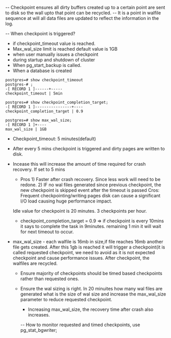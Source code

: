 -- Checkpoint ensures all dirty buffers created up to a certain point are sent to disk so the wall
   upto that point can be recycled.
-- It is a point in walfile sequence at will all data files are updated to reflect the information in the log.

-- When checkpoint is triggered?
  * if checkpoint_timeout value is reached.
  * Max_wal_size limit is reached default value is 1GB
  * when user manually issues a checkpoint
  * during startup and shutdown of cluster
  * When pg_start_backup is called.
  * When a database is created

```
postgres=# show checkpoint_timeout
postgres-# ;
-[ RECORD 1 ]------+-----
checkpoint_timeout | 5min

postgres=# show checkpoint_completion_target;
-[ RECORD 1 ]----------------+----
checkpoint_completion_target | 0.9

postgres=# show max_wal_size;
-[ RECORD 1 ]+----
max_wal_size | 1GB
```
- Checkpoint_timeout: 5 minutes(default)
- After every 5 mins checkpoint is triggered and dirty pages are written to disk.
- Incease this will increase the amount of time required for crash recovery.
If set to 5 mins
   * Pros 1) Faster after crash recovery. Since less work will need to be redone.
           2) IF no wal files generated since previous checkpoint, the new checkpoint is skipped event after the timeout is passed
     Cros: Frequent checkpointing/writing pages disk can cause a significant I/O load causing huge performance impact.

  Idle value for checkpoint is 20 minutes.
  3 checkpoints per hour.

  * checkpoint_completion_target = 0.9 => if checkpoint is every 10mins it says to complete the task in 9minutes.
    remaining 1 min it will wait for next timeout to occur.

* max_wal_size - each walfile is 16mb in size,if file reaches 16mb another file gets created. After this 1gb
                 is reached it will trigger a checkpoint(it is called requested checkpoint, we need to avoid as
                 it is not expected checkpoint and cause performance issues. After checkpoint, the walfiles are
                 recycled.
  * Ensure majority of checkpoints should be timed based checkpoints rather than requested ones.
  * Ensure the wal sizing is right. In 20 minuites how many wal files are generated what is the size of wal size
    and increase the max_wal_size parameter to reduce requested checkpoint.
    * Increasing max_wal_size, the recovery time after crash also increases.

    -- How to monitor requested and timed checkpoints, use pg_stat_bgwriter;
    
  
  
